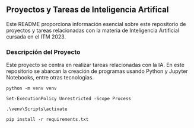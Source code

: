 ## Proyectos y Tareas de Inteligencia Artifical

Este README proporciona información esencial sobre este repositorio de proyectos y tareas relacionadas con la materia de Inteligencia Artificial cursada en el ITM 2023.

### Descripción del Proyecto

Este proyecto se centra en realizar tareas relacionadas con la IA. En este repositorio se abarcan la creación de programas usando Python y Jupyter Notebooks, entre otras tecnologias.


```
python -m venv venv

Set-ExecutionPolicy Unrestricted -Scope Process

.\venv\Scripts\activate

pip install -r requirements.txt

```